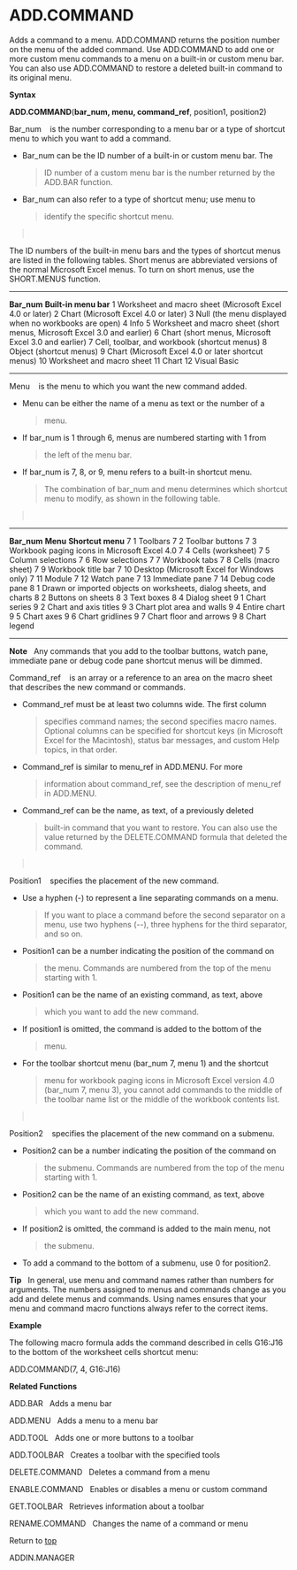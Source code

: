 ADD.COMMAND
===========

Adds a command to a menu. ADD.COMMAND returns the position number on the
menu of the added command. Use ADD.COMMAND to add one or more custom
menu commands to a menu on a built-in or custom menu bar. You can also
use ADD.COMMAND to restore a deleted built-in command to its original
menu.

**Syntax**

**ADD.COMMAND**(**bar\_num, menu, command\_ref**, position1, position2)

Bar\_num    is the number corresponding to a menu bar or a type of
shortcut menu to which you want to add a command.

-   Bar\_num can be the ID number of a built-in or custom menu bar. The
    > ID number of a custom menu bar is the number returned by the
    > ADD.BAR function.

-   Bar\_num can also refer to a type of shortcut menu; use menu to
    > identify the specific shortcut menu.

>  

The ID numbers of the built-in menu bars and the types of shortcut menus
are listed in the following tables. Short menus are abbreviated versions
of the normal Microsoft Excel menus. To turn on short menus, use the
SHORT.MENUS function.

  -------------- --------------------------------------------------------------------------
  **Bar\_num**   **Built-in menu bar**
  1              Worksheet and macro sheet (Microsoft Excel 4.0 or later)
  2              Chart (Microsoft Excel 4.0 or later)
  3              Null (the menu displayed when no workbooks are open)
  4              Info
  5              Worksheet and macro sheet (short menus, Microsoft Excel 3.0 and earlier)
  6              Chart (short menus, Microsoft Excel 3.0 and earlier)
  7              Cell, toolbar, and workbook (shortcut menus)
  8              Object (shortcut menus)
  9              Chart (Microsoft Excel 4.0 or later shortcut menus)
  10             Worksheet and macro sheet
  11             Chart
  12             Visual Basic
  -------------- --------------------------------------------------------------------------

Menu    is the menu to which you want the new command added.

-   Menu can be either the name of a menu as text or the number of a
    > menu.

-   If bar\_num is 1 through 6, menus are numbered starting with 1 from
    > the left of the menu bar.

-   If bar\_num is 7, 8, or 9, menu refers to a built-in shortcut menu.
    > The combination of bar\_num and menu determines which shortcut
    > menu to modify, as shown in the following table.

>  

  -------------- ---------- --------------------------------------------------------------------
  **Bar\_num**   **Menu**   **Shortcut menu**
  7              1          Toolbars
  7              2          Toolbar buttons
  7              3          Workbook paging icons in Microsoft Excel 4.0
  7              4          Cells (worksheet)
  7              5          Column selections
  7              6          Row selections
  7              7          Workbook tabs
  7              8          Cells (macro sheet)
  7              9          Workbook title bar
  7              10         Desktop (Microsoft Excel for Windows only)
  7              11         Module
  7              12         Watch pane
  7              13         Immediate pane
  7              14         Debug code pane
  8              1          Drawn or imported objects on worksheets, dialog sheets, and charts
  8              2          Buttons on sheets
  8              3          Text boxes
  8              4          Dialog sheet
  9              1          Chart series
  9              2          Chart and axis titles
  9              3          Chart plot area and walls
  9              4          Entire chart
  9              5          Chart axes
  9              6          Chart gridlines
  9              7          Chart floor and arrows
  9              8          Chart legend
  -------------- ---------- --------------------------------------------------------------------

**Note**   Any commands that you add to the toolbar buttons, watch pane,
immediate pane or debug code pane shortcut menus will be dimmed.

Command\_ref    is an array or a reference to an area on the macro sheet
that describes the new command or commands.

-   Command\_ref must be at least two columns wide. The first column
    > specifies command names; the second specifies macro names.
    > Optional columns can be specified for shortcut keys (in Microsoft
    > Excel for the Macintosh), status bar messages, and custom Help
    > topics, in that order.

-   Command\_ref is similar to menu\_ref in ADD.MENU. For more
    > information about command\_ref, see the description of menu\_ref
    > in ADD.MENU.

-   Command\_ref can be the name, as text, of a previously deleted
    > built-in command that you want to restore. You can also use the
    > value returned by the DELETE.COMMAND formula that deleted the
    > command.

>  

Position1    specifies the placement of the new command.

-   Use a hyphen (-) to represent a line separating commands on a menu.
    > If you want to place a command before the second separator on a
    > menu, use two hyphens (\--), three hyphens for the third
    > separator, and so on.

-   Position1 can be a number indicating the position of the command on
    > the menu. Commands are numbered from the top of the menu starting
    > with 1.

-   Position1 can be the name of an existing command, as text, above
    > which you want to add the new command.

-   If position1 is omitted, the command is added to the bottom of the
    > menu.

-   For the toolbar shortcut menu (bar\_num 7, menu 1) and the shortcut
    > menu for workbook paging icons in Microsoft Excel version 4.0
    > (bar\_num 7, menu 3), you cannot add commands to the middle of the
    > toolbar name list or the middle of the workbook contents list.

>  

Position2    specifies the placement of the new command on a submenu.

-   Position2 can be a number indicating the position of the command on
    > the submenu. Commands are numbered from the top of the menu
    > starting with 1.

-   Position2 can be the name of an existing command, as text, above
    > which you want to add the new command.

-   If position2 is omitted, the command is added to the main menu, not
    > the submenu.

-   To add a command to the bottom of a submenu, use 0 for position2.

**Tip**   In general, use menu and command names rather than numbers for
arguments. The numbers assigned to menus and commands change as you add
and delete menus and commands. Using names ensures that your menu and
command macro functions always refer to the correct items.

**Example**

The following macro formula adds the command described in cells G16:J16
to the bottom of the worksheet cells shortcut menu:

ADD.COMMAND(7, 4, G16:J16)

**Related Functions**

ADD.BAR   Adds a menu bar

ADD.MENU   Adds a menu to a menu bar

ADD.TOOL   Adds one or more buttons to a toolbar

ADD.TOOLBAR   Creates a toolbar with the specified tools

DELETE.COMMAND   Deletes a command from a menu

ENABLE.COMMAND   Enables or disables a menu or custom command

GET.TOOLBAR   Retrieves information about a toolbar

RENAME.COMMAND   Changes the name of a command or menu

Return to [top](#A)

ADDIN.MANAGER
